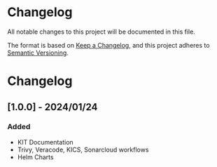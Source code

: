 # Changelog

All notable changes to this project will be documented in this file.

The format is based on [Keep a Changelog](https://keepachangelog.com/en/1.0.0/),
and this project adheres to [Semantic Versioning](https://semver.org/spec/v2.0.0.html).


# Changelog

## [1.0.0] - 2024/01/24

### Added

- KIT Documentation 
- Trivy, Veracode, KICS, Sonarcloud workflows 
- Helm Charts

